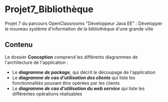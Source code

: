 # Projet7_Bibliothèque

Projet 7 du parcours OpenClassrooms "Développeur Java EE" : Développer le nouveau système d'information de la bibliothèque d'une grande ville 

## Contenu 

Le dossier **Conception** comprend les différents diagrammes de l'architecture de l'application :

* Le ***diagramme de package***, qui décrit le découpage de l'application
* Le ***diagramme de cas d'utilisation des clients*** qui liste les fonctionnalités pouvant être opérées par les clients
* Le ***diagramme de cas d'utilisation du web service*** qui liste les différentes opérations réalisables